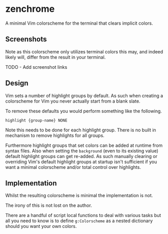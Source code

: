 zenchrome
=========

A minimal Vim colorscheme for the terminal that clears implicit colors.

Screenshots
-----------

Note as this colorscheme only utilizes terminal colors this may, and indeed
likely will, differ from the result in your terminal.

TODO - Add screenshot links

Design
------

Vim sets a number of highlight groups by default. As such when creating
a colorscheme for Vim you never actually start from a blank slate.

To remove these defaults you would perform something like the following.

```vim
highlight {group-name} NONE
```

Note this needs to be done for each highlight group. There is no built in
mechanism to remove highlights for all groups.

Furthermore highlight groups that set colors can be added at runtime from
syntax files. Also when setting the `background` (even to its existing value)
default highlight groups can get re-added. As such manually clearing or
overriding Vim's default highlight groups at startup isn't sufficient if you
want a minimal colorscheme and/or total control over highlights.

Implementation
--------------

Whilst the resulting colorscheme is minimal the implementation is not.

The irony of this is not lost on the author.

There are a handful of script local functions to deal with various tasks
but all you need to know is to define `g:Colorscheme` as a nested
dictionary should you want your own colors.
